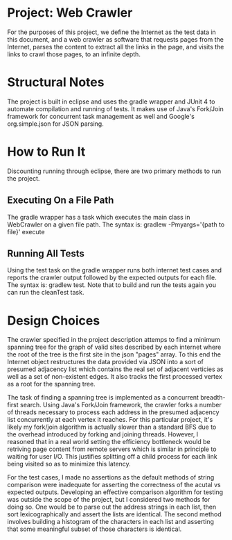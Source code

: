 # Project: Web Crawler  
For the purposes of this project, we define the Internet as the test data in this document, and a web crawler as software that requests pages from the Internet, parses the content to extract all the links in the page, and visits the links to crawl those pages, to an infinite depth.

# Structural Notes
The project is built in eclipse and uses the gradle wrapper and JUnit 4 to automate compilation and running of tests.  It makes use of Java's Fork/Join framework for concurrent task management as well and Google's org.simple.json for JSON parsing.

# How to Run It
Discounting running through eclipse, there are two primary methods to run the project.

## Executing On a File Path
The gradle wrapper has a task which executes the main class in WebCrawler on a given file path.  The syntax is:
gradlew -Pmyargs='{path to file}' execute

## Running All Tests
Using the test task on the gradle wrapper runs both internet test cases and reports the crawler output followed by the expected outputs for each file.  The syntax is: gradlew test.  Note that to build and run the tests again you can run the cleanTest task.

# Design Choices
The crawler specified in the project description attemps to find a minimum spanning tree for the graph of valid sites described by each internet where the root of the tree is the first site in the json "pages" array.  To this end the Internet object restructures the data provided via JSON into a sort of presumed adjacency list which contains the real set of adjacent verticies as well as a set of non-existent edges.  It also tracks the first processed vertex as a root for the spanning tree.

The task of finding a spanning tree is implemented as a concurrent breadth-first search.  Using Java's Fork/Join framework, the crawler forks a number of threads necessary to process each address in the presumed adjacency list concurrently at each vertex it reaches. For this particular project, it's likely my fork/join algorithm is actually slower than a standard BFS due to the overhead introduced by forking and joining threads. However, I reasoned that in a real world setting the efficiency bottleneck would be retriving page content from remote servers which is similar in principle to waiting for user I/O.  This justifies splitting off a child process for each link being visited so as to minimize this latency.

For the test cases, I made no assertions as the default methods of string comparison were inadequate for asserting the correctness of the acutal vs expected outputs.  Developing an effective comparison algorithm for testing was outside the scope of the project, but I considered two methods for doing so.  One would be to parse out the address strings in each list, then sort lexicographically and assert the lists are identical.  The second method involves building a histogram of the characters in each list and asserting that some meaningful subset of those characters is identical.
